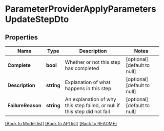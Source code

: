 # ParameterProviderApplyParametersUpdateStepDto

## Properties
Name | Type | Description | Notes
------------ | ------------- | ------------- | -------------
**Complete** | **bool** | Whether or not this step has completed | [optional] [default to null]
**Description** | **string** | Explanation of what happens in this step | [optional] [default to null]
**FailureReason** | **string** | An explanation of why this step failed, or null if this step did not fail | [optional] [default to null]

[[Back to Model list]](../README.md#documentation-for-models) [[Back to API list]](../README.md#documentation-for-api-endpoints) [[Back to README]](../README.md)

